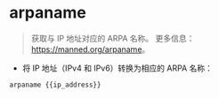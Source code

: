 # arpaname

> 获取与 IP 地址对应的 ARPA 名称。
> 更多信息：<https://manned.org/arpaname>。

- 将 IP 地址（IPv4 和 IPv6）转换为相应的 ARPA 名称：

`arpaname {{ip_address}}`